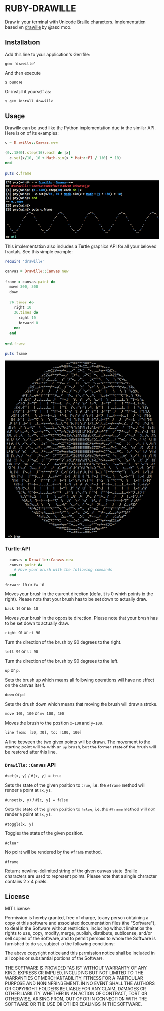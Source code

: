 RUBY-DRAWILLE
========

Draw in your terminal with Unicode [Braille][] characters. Implementation based on [drawille][] by @asciimoo.

[Braille]: http://en.wikipedia.org/wiki/Braille
[Drawille]: https://github.com/asciimoo/drawille


## Installation

Add this line to your application's Gemfile:

    gem 'drawille'

And then execute:

    $ bundle

Or install it yourself as:

    $ gem install drawille

## Usage

Drawille can be used like the Python implementation due to the similar API. Here is on of its examples:

```ruby
c = Drawille::Canvas.new

(0..1800).step(10).each do |x| 
  c.set(x/10, 10 + Math.sin(x * Math::PI / 180) * 10) 
end

puts c.frame
```

![Sinus](docs/images/sinus.gif)

This implementation also includes a Turtle graphics API for all your beloved fractals. See this simple example:

```ruby
require 'drawille'

canvas = Drawille::Canvas.new

frame = canvas.paint do
  move 300, 300
  down

  36.times do
    right 10
    36.times do
      right 10
      forward 8
    end
  end

end.frame

puts frame
```

![MN-gon](docs/images/mn-gon.gif)

### Turtle-API

```ruby
  canvas = Drawille::Canvas.new
  canvas.paint do
    # Move your brush with the following commands
  end
``` 

``forward 10`` or ``fw 10``

Moves your brush in the current direction (default is 0 which points to the right). Please note that your brush has to be set down to actually draw. 

``back 10`` or ``bk 10``

Moves your brush in the opposite direction. Please note that your brush has to be set down to actually draw. 

``right 90`` or ``rt 90``

Turn the direction of the brush by 90 degrees to the right.

``left 90`` or ``lt 90``

Turn the direction of the brush by 90 degrees to the left.

``up`` or ``pu``

Sets the brush up which means all following operations will have no effect on the canvas itself.

``down`` or ``pd``

Sets the drush down which means that moving the brush will draw a stroke.

``move 100, 100`` or ``mv 100, 100``

Moves the brush to the position ``x=100`` and ``y=100``.

``line from: [30, 20], to: [100, 100]``

A line between the two given points will be drawn. The movement to the starting point will be with an ``up`` brush, but the former state of the brush will be restored after this line.

### ``Drawille::Canvas`` API

``#set(x, y)`` / ``#[x, y] = true``

Sets the state of the given position to ``true``, i.e. the ``#frame`` method will render a point at ``[x,y]``.

``#unset(x, y)`` / ``#[x, y] = false``

Sets the state of the given position to ``false``, i.e. the ``#frame`` method will _not_ render a point at ``[x,y]``.

``#toggle(x, y)``

Toggles the state of the given position.

``#clear``

No point will be rendered by the ``#frame`` method.

``#frame``

Returns newline-delimited string of the given canvas state. Braille characters are used to represent points. Please note that a single character contains 2 x 4 pixels.

## License

MIT License

Permission is hereby granted, free of charge, to any person obtaining
a copy of this software and associated documentation files (the
"Software"), to deal in the Software without restriction, including
without limitation the rights to use, copy, modify, merge, publish,
distribute, sublicense, and/or sell copies of the Software, and to
permit persons to whom the Software is furnished to do so, subject to
the following conditions:

The above copyright notice and this permission notice shall be
included in all copies or substantial portions of the Software.

THE SOFTWARE IS PROVIDED "AS IS", WITHOUT WARRANTY OF ANY KIND,
EXPRESS OR IMPLIED, INCLUDING BUT NOT LIMITED TO THE WARRANTIES OF
MERCHANTABILITY, FITNESS FOR A PARTICULAR PURPOSE AND
NONINFRINGEMENT. IN NO EVENT SHALL THE AUTHORS OR COPYRIGHT HOLDERS BE
LIABLE FOR ANY CLAIM, DAMAGES OR OTHER LIABILITY, WHETHER IN AN ACTION
OF CONTRACT, TORT OR OTHERWISE, ARISING FROM, OUT OF OR IN CONNECTION
WITH THE SOFTWARE OR THE USE OR OTHER DEALINGS IN THE SOFTWARE.
